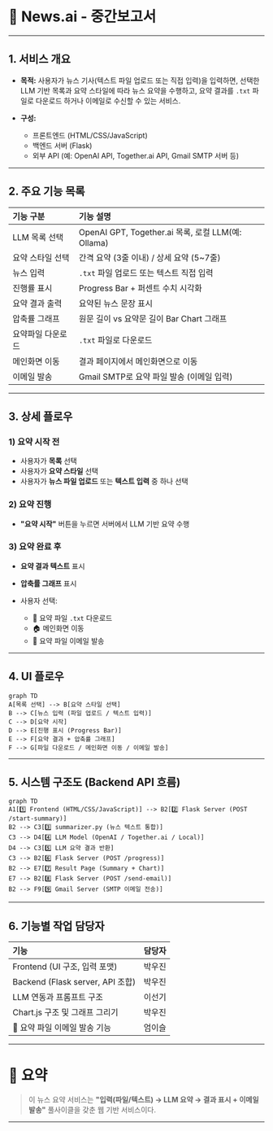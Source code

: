 # 🌟 News.ai - 중간보고서

---

## 1. 서비스 개요

* **목적:**
  사용자가 뉴스 기사(텍스트 파일 업로드 또는 직접 입력)을 입력하면,
  선택한 LLM 기반 목록과 요약 스타일에 따라 뉴스 요약을 수행하고,
  요약 결과를 `.txt` 파일로 다운로드 하거나 이메일로 수신할 수 있는 서비스.

* **구성:**

  * 프론트엔드 (HTML/CSS/JavaScript)
  * 백엔드 서버 (Flask)
  * 외부 API (예: OpenAI API, Together.ai API, Gmail SMTP 서버 등)

---

## 2. 주요 기능 목록

| 기능 구분     | 기능 설명                                         |
| :-------- | :-------------------------------------------- |
| LLM 목록 선택 | OpenAI GPT, Together.ai 목록, 로컬 LLM(예: Ollama) |
| 요약 스타일 선택 | 간격 요약 (3줄 이내) / 상세 요약 (5\~7줄)                 |
| 뉴스 입력     | `.txt` 파일 업로드 또는 텍스트 직접 입력                    |
| 진행률 표시    | Progress Bar + 퍼센트 수치 시각화                     |
| 요약 결과 출력  | 요약된 뉴스 문장 표시                                  |
| 압축률 그래프   | 원문 길이 vs 요약문 길이 Bar Chart 그래프                 |
| 요약파일 다운로드 | `.txt` 파일로 다운로드                               |
| 메인화면 이동   | 결과 페이지에서 메인화면으로 이동                            |
| 이메일 발송    | Gmail SMTP로 요약 파일 발송 (이메일 입력)                 |

---

## 3. 상세 플로우

### 1) 요약 시작 전

* 사용자가 **목록** 선택
* 사용자가 **요약 스타일** 선택
* 사용자가 **뉴스 파일 업로드** 또는 **텍스트 입력** 중 하나 선택

### 2) 요약 진행

* **"요약 시작"** 버튼을 누르면 서버에서 LLM 기반 요약 수행

### 3) 요약 완료 후

* **요약 결과 텍스트** 표시
* **압축률 그래프** 표시
* 사용자 선택:

  * 📄 요약 파일 `.txt` 다운로드
  * 🏠 메인화면 이동
  * 📧 요약 파일 이메일 발송

---

## 4. UI 플로우

```mermaid
graph TD
A[목록 선택] --> B[요약 스타일 선택]
B --> C[뉴스 입력 (파일 업로드 / 텍스트 입력)]
C --> D[요약 시작]
D --> E[진행 표시 (Progress Bar)]
E --> F[요약 결과 + 압축률 그래프]
F --> G[파일 다운로드 / 메인화면 이동 / 이메일 발송]
```

---

## 5. 시스템 구조도 (Backend API 흐름)

```mermaid
graph TD
A1[1️⃣ Frontend (HTML/CSS/JavaScript)] --> B2[2️⃣ Flask Server (POST /start-summary)]
B2 --> C3[3️⃣ summarizer.py (뉴스 텍스트 통합)]
C3 --> D4[4️⃣ LLM Model (OpenAI / Together.ai / Local)]
D4 --> C3[5️⃣ LLM 요약 결과 반환]
C3 --> B2[6️⃣ Flask Server (POST /progress)]
B2 --> E7[7️⃣ Result Page (Summary + Chart)]
E7 --> B2[8️⃣ Flask Server (POST /send-email)]
B2 --> F9[9️⃣ Gmail Server (SMTP 이메일 전송)]

```
---

## 6. 기능별 작업 담당자

| 기능                             | 담당자 |
| :----------------------------- | :-- |
| Frontend (UI 구조, 입력 포맷)        | 박우진 |
| Backend (Flask server, API 조합) | 박우진 |
| LLM 연동과 프롬프트 구조                | 이선기 |
| Chart.js 구조 및 그래프 그리기          | 박우진 |
| 📧 요약 파일 이메일 발송 기능             | 엄이슬 |

---

# 🌟 요약

> 이 뉴스 요약 서비스는
> **"입력(파일/텍스트) → LLM 요약 → 결과 표시 + 이메일 발송"**
> 풀사이클을 갖춘 웹 기반 서비스이다.

---
